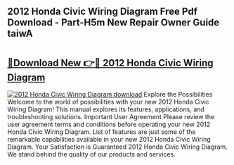 ## 2012 Honda Civic Wiring Diagram Free Pdf Download - Part-H5m New Repair Owner Guide taiwA

# <h2><a href="http://dfs0x4.blite.top/?on=2012+Honda+Civic+Wiring+Diagram">🔗Download New 👉🔴 2012 Honda Civic Wiring Diagram</a></h2>

[![2012 Honda Civic Wiring Diagram download](https://i.imgur.com/lujVjoI.png)](http://dfs0x4.blite.top/?on=2012+Honda+Civic+Wiring+Diagram)
Explore the Possibilities Welcome to the world of possibilities with your new 2012 Honda Civic Wiring Diagram! This manual explores its features, applications, and troubleshooting solutions. Important User Agreement Please review the user agreement terms and conditions before operating your new 2012 Honda Civic Wiring Diagram. List of features are just some of the remarkable capabilities available in your new 2012 Honda Civic Wiring Diagram. Your Satisfaction is Guaranteed 2012 Honda Civic Wiring Diagram. We stand behind the quality of our products and services.
